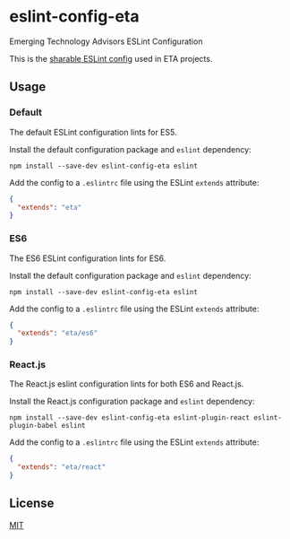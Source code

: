 # eslint-config-eta

Emerging Technology Advisors ESLint Configuration

This is the [sharable ESLint config](http://eslint.org/docs/developer-guide/shareable-configs.html) used in ETA projects.

## Usage

### Default

The default ESLint configuration lints for ES5.

Install the default configuration package and `eslint` dependency:

```
npm install --save-dev eslint-config-eta eslint
```

Add the config to a `.eslintrc` file using the ESLint `extends` attribute:

```json
{
  "extends": "eta"
}
```

### ES6

The ES6 ESLint configuration lints for ES6.

Install the default configuration package and `eslint` dependency:

```
npm install --save-dev eslint-config-eta eslint
```

Add the config to a `.eslintrc` file using the ESLint `extends` attribute:

```json
{
  "extends": "eta/es6"
}
```

### React.js

The React.js eslint configuration lints for both ES6 and React.js.

Install the React.js configuration package and `eslint` dependency:

```
npm install --save-dev eslint-config-eta eslint-plugin-react eslint-plugin-babel eslint
```

Add the config to a `.eslintrc` file using the ESLint `extends` attribute:

```json
{
  "extends": "eta/react"
}
```

## License
[MIT](https://github.com/EmergingTechnologyAdvisors/eslint-config-eta/blob/master/LICENSE)
